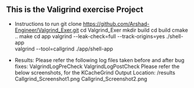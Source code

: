 ## This is the Valigrind exercise Project

- Instructions to run
git clone https://github.com/Arshad-Engineer/Valgrind_Exer.git
cd Valgrind_Exer
mkdir build
cd build
cmake ..
make
cd app
valgrind --leak-check=full --track-origins=yes ./shell-app    
valgrind --tool=callgrind ./app/shell-app

- Results:
Please refer the following log files taken before and after bug fixes:
ValgrindLogPreCheck
ValgrindLogPostCheck
Please refer the below screenshots, for the KCacheGrind Output
Location: /results
Callgrind_Screenshot1.png
Callgrind_Screenshot2.png
